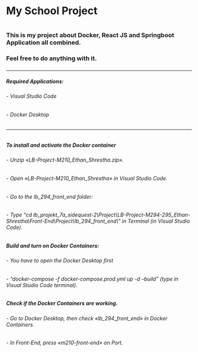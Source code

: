 <h1>My School Project<h1/>
<h3>This is my project about Docker, React JS and Springboot Application all combined.<h3/>
<h3>Feel free to do anything with it.<h3/>
<hr>

<h5> Required Applications: <h5/>
<h6> - Visual Studio Code <h6>
<h6> - Docker Desktop <h6>
<hr>
<h5>To install and activate the Docker container<h5/>
<h6> - Unzip «LB-Project-M210_Ethan_Shrestha.zip».<h6/>
<h6> - Open «LB-Project-M210_Ethan_Shrestha» in Visual Studio Code.<h6/>
<h6> - Go to the lb_294_front_end folder:<h6/>
<h6> - Type “cd lb_projekt_7a_sidequest-2\Project\LB-Project-M294-295_Ethan-Shrestha\Front-End\Project\lb_294_front_end\” in Terminal (in Visual Studio Code).<h6/>
<h5>Build and turn on Docker Containers:<h5/>
<h6> - You have to open the Docker Desktop first<h6/>
<h6> - “docker-compose -f docker-compose.prod.yml up -d –build” (type in Visual Studio Code terminal).<h6/>
<h5>Check if the Docker Containers are working.<h5>
<h6> - Go to Docker Desktop, then check «lb_294_front_end» in Docker Containers.<h6>
<h6> - In Front-End, press «m210-front-end» on Port.<h6/>
